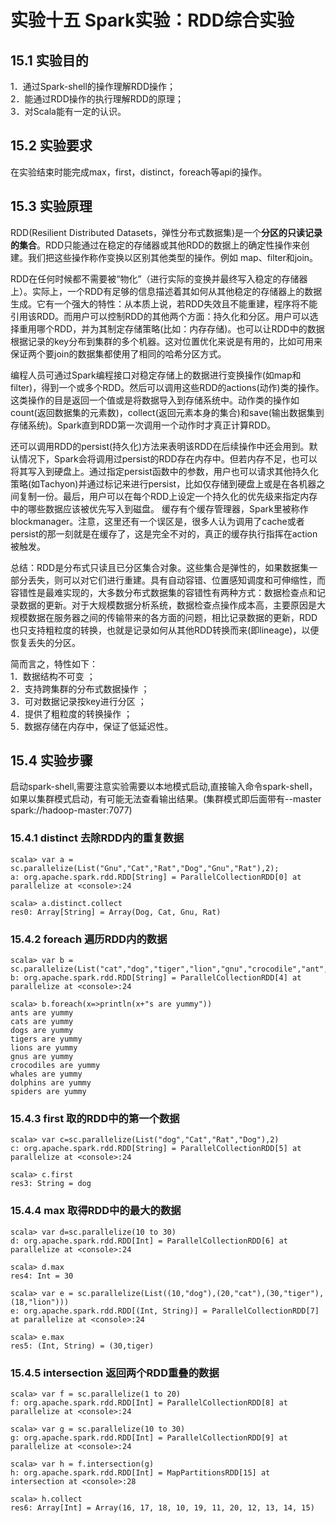 ﻿# 实验十五  Spark实验：RDD综合实验

## 15.1 实验目的
1．通过Spark-shell的操作理解RDD操作；  
2．能通过RDD操作的执行理解RDD的原理；  
3．对Scala能有一定的认识。

## 15.2 实验要求
在实验结束时能完成max，first，distinct，foreach等api的操作。

## 15.3 实验原理
RDD(Resilient Distributed Datasets，弹性分布式数据集)是一个**分区的只读记录的集合**。RDD只能通过在稳定的存储器或其他RDD的数据上的确定性操作来创建。我们把这些操作称作变换以区别其他类型的操作。例如 map、filter和join。  

RDD在任何时候都不需要被“物化”（进行实际的变换并最终写入稳定的存储器上）。实际上，一个RDD有足够的信息描述着其如何从其他稳定的存储器上的数据生成。它有一个强大的特性：从本质上说，若RDD失效且不能重建，程序将不能引用该RDD。而用户可以控制RDD的其他两个方面：持久化和分区。用户可以选择重用哪个RDD，并为其制定存储策略(比如：内存存储)。也可以让RDD中的数据根据记录的key分布到集群的多个机器。这对位置优化来说是有用的，比如可用来保证两个要join的数据集都使用了相同的哈希分区方式。  

编程人员可通过Spark编程接口对稳定存储上的数据进行变换操作(如map和filter)，得到一个或多个RDD。然后可以调用这些RDD的actions(动作)类的操作。这类操作的目是返回一个值或是将数据导入到存储系统中。动作类的操作如count(返回数据集的元素数)，collect(返回元素本身的集合)和save(输出数据集到存储系统)。Spark直到RDD第一次调用一个动作时才真正计算RDD。  

还可以调用RDD的persist(持久化)方法来表明该RDD在后续操作中还会用到。默认情况下，Spark会将调用过persist的RDD存在内存中。但若内存不足，也可以将其写入到硬盘上。通过指定persist函数中的参数，用户也可以请求其他持久化策略(如Tachyon)并通过标记来进行persist，比如仅存储到硬盘上或是在各机器之间复制一份。最后，用户可以在每个RDD上设定一个持久化的优先级来指定内存中的哪些数据应该被优先写入到磁盘。 缓存有个缓存管理器，Spark里被称作blockmanager。注意，这里还有一个误区是，很多人认为调用了cache或者persist的那一刻就是在缓存了，这是完全不对的，真正的缓存执行指挥在action被触发。  

总结：RDD是分布式只读且已分区集合对象。这些集合是弹性的，如果数据集一部分丢失，则可以对它们进行重建。具有自动容错、位置感知调度和可伸缩性，而容错性是最难实现的，大多数分布式数据集的容错性有两种方式：数据检查点和记录数据的更新。对于大规模数据分析系统，数据检查点操作成本高，主要原因是大规模数据在服务器之间的传输带来的各方面的问题，相比记录数据的更新，RDD也只支持粗粒度的转换，也就是记录如何从其他RDD转换而来(即lineage)，以便恢复丢失的分区。  

简而言之，特性如下：  
1．数据结构不可变 ；  
2．支持跨集群的分布式数据操作 ；  
3．可对数据记录按key进行分区 ；  
4．提供了粗粒度的转换操作 ；  
5．数据存储在内存中，保证了低延迟性。

## 15.4 实验步骤  

启动spark-shell,需要注意实验需要以本地模式启动,直接输入命令spark-shell，如果以集群模式启动，有可能无法查看输出结果。(集群模式即后面带有--master spark://hadoop-master:7077)

### 15.4.1 distinct 去除RDD内的重复数据
```
scala> var a = sc.parallelize(List("Gnu","Cat","Rat","Dog","Gnu","Rat"),2);
a: org.apache.spark.rdd.RDD[String] = ParallelCollectionRDD[0] at parallelize at <console>:24

scala> a.distinct.collect
res0: Array[String] = Array(Dog, Cat, Gnu, Rat)
```

### 15.4.2 foreach 遍历RDD内的数据
```
scala> var b = sc.parallelize(List("cat","dog","tiger","lion","gnu","crocodile","ant","whale","dolphin","spider"),3)
b: org.apache.spark.rdd.RDD[String] = ParallelCollectionRDD[4] at parallelize at <console>:24

scala> b.foreach(x=>println(x+"s are yummy"))
ants are yummy
cats are yummy
dogs are yummy
tigers are yummy
lions are yummy
gnus are yummy
crocodiles are yummy
whales are yummy
dolphins are yummy
spiders are yummy
```

### 15.4.3 first 取的RDD中的第一个数据
```
scala> var c=sc.parallelize(List("dog","Cat","Rat","Dog"),2)
c: org.apache.spark.rdd.RDD[String] = ParallelCollectionRDD[5] at parallelize at <console>:24

scala> c.first
res3: String = dog
```

### 15.4.4 max 取得RDD中的最大的数据
```
scala> var d=sc.parallelize(10 to 30)
d: org.apache.spark.rdd.RDD[Int] = ParallelCollectionRDD[6] at parallelize at <console>:24

scala> d.max
res4: Int = 30

scala> var e = sc.parallelize(List((10,"dog"),(20,"cat"),(30,"tiger"),(18,"lion")))
e: org.apache.spark.rdd.RDD[(Int, String)] = ParallelCollectionRDD[7] at parallelize at <console>:24

scala> e.max
res5: (Int, String) = (30,tiger)
```

### 15.4.5 intersection 返回两个RDD重叠的数据
```
scala> var f = sc.parallelize(1 to 20)
f: org.apache.spark.rdd.RDD[Int] = ParallelCollectionRDD[8] at parallelize at <console>:24

scala> var g = sc.parallelize(10 to 30)
g: org.apache.spark.rdd.RDD[Int] = ParallelCollectionRDD[9] at parallelize at <console>:24

scala> var h = f.intersection(g)
h: org.apache.spark.rdd.RDD[Int] = MapPartitionsRDD[15] at intersection at <console>:28

scala> h.collect
res6: Array[Int] = Array(16, 17, 18, 10, 19, 11, 20, 12, 13, 14, 15)
```





